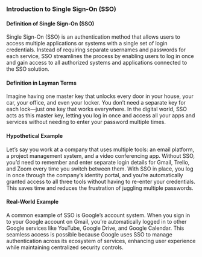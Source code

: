 ### **Introduction to Single Sign-On (SSO)**

#### **Definition of Single Sign-On (SSO)**  
Single Sign-On (SSO) is an authentication method that allows users to access multiple applications or systems with a single set of login credentials. Instead of requiring separate usernames and passwords for each service, SSO streamlines the process by enabling users to log in once and gain access to all authorized systems and applications connected to the SSO solution.

#### **Definition in Layman Terms**  
Imagine having one master key that unlocks every door in your house, your car, your office, and even your locker. You don’t need a separate key for each lock—just one key that works everywhere. In the digital world, SSO acts as this master key, letting you log in once and access all your apps and services without needing to enter your password multiple times.

#### **Hypothetical Example**  
Let’s say you work at a company that uses multiple tools: an email platform, a project management system, and a video conferencing app. Without SSO, you’d need to remember and enter separate login details for Gmail, Trello, and Zoom every time you switch between them. With SSO in place, you log in once through the company’s identity portal, and you’re automatically granted access to all three tools without having to re-enter your credentials. This saves time and reduces the frustration of juggling multiple passwords.

#### **Real-World Example**  
A common example of SSO is Google’s account system. When you sign in to your Google account on Gmail, you’re automatically logged in to other Google services like YouTube, Google Drive, and Google Calendar. This seamless access is possible because Google uses SSO to manage authentication across its ecosystem of services, enhancing user experience while maintaining centralized security controls.

